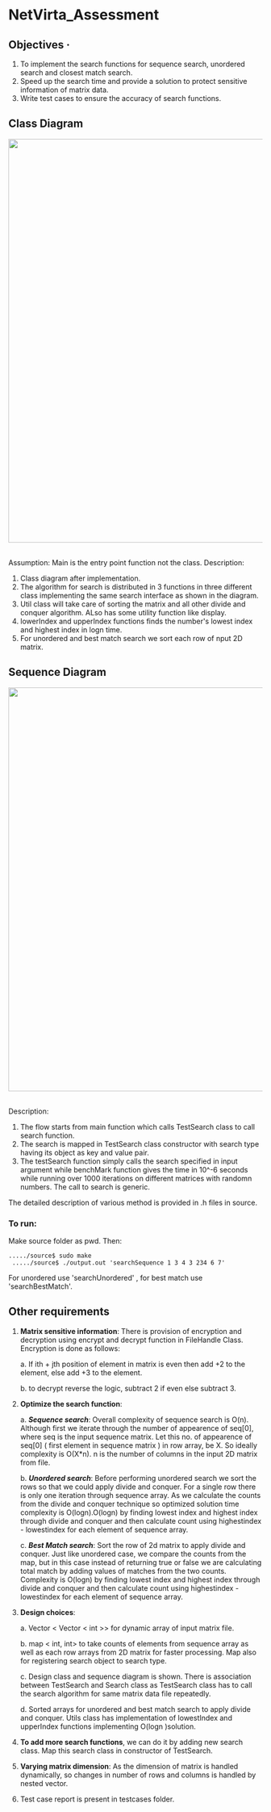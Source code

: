 # NetVirta_Assessment
## Objectives ·         
1. To implement the search functions for sequence search, unordered search and closest match search. 
2. Speed up the search time and provide a solution to protect sensitive information of matrix data.
3. Write test cases to ensure the accuracy of search functions.

## Class Diagram
<div align="center">
	<img src="https://github.com/rahulnusiss/NetVirta_Assessment/blob/master/image/Restructured_design_class.png?raw=true" width="1000" height="800"/><br><br>
</div>

Assumption: Main is the entry point function not the class.
Description: 
1. Class diagram after implementation.
2. The algorithm for search is distributed in 3 functions in three different class implementing the same search interface as shown in the diagram.
3. Util class will take care of sorting the matrix and all other divide and conquer algorithm. ALso has some utility function like display.
4. lowerIndex and upperIndex functions finds the number's lowest index and highest index in logn time.
5. For unordered and best match search we sort each row of nput 2D matrix.

## Sequence Diagram
<div align="center">
	<img src="https://github.com/rahulnusiss/NetVirta_Assessment/blob/master/image/Restructured_design_sequence.png?raw=true" width="800" heaight = "1000"/><br><br>
</div>

Description:
1. The flow starts from main function which calls TestSearch class to call search function.
2. The search is mapped in TestSearch class constructor with search type having its object as key and value pair.
3. The testSearch function simply calls the search specified in input argument while benchMark function gives the time in 10^-6 seconds while running over 1000 iterations on different matrices with randomn numbers. The call to search is generic.

The detailed description of various method is provided in .h files in source.

### To run:
 Make source folder as pwd. Then: 

 `...../source$ sudo make`<br>
 ` ...../source$ ./output.out 'searchSequence 1 3 4 3 234 6 7'`<br>

  For unordered use 'searchUnordered' , for best match use 'searchBestMatch'.

## Other requirements
1. **Matrix sensitive information**: There is provision of encryption and decryption using encrypt and decrypt function in FileHandle Class. Encryption is done as follows:

	a. If ith + jth position of element in matrix is even then add +2 to the element, else add +3 to the element.

	b. to decrypt reverse the logic, subtract 2 if even else subtract 3.

2. **Optimize the search function**:

	a. ***Sequence search***: 
	Overall complexity of sequence search is O(n). Although first we iterate through the number of appearence of seq[0], where seq is the input sequence matrix. Let this no. of appearence of seq[0] ( first element in sequence matrix ) in row array, be X. So ideally complexity is O(X*n). n is the number of columns in the input 2D matrix from file.

	b. ***Unordered search***: 
	Before performing unordered search we sort the rows so that we could apply divide and conquer. For a single row there is only one iteration through sequence array. As we calculate the counts from the divide and conquer technique so optimized solution time complexity is O(logn).O(logn) by finding lowest index and highest index through divide and conquer and then calculate count using highestindex - lowestindex for each element of sequence array.

	c. ***Best Match search***: 
	Sort the row of 2d matrix to apply divide and conquer. Just like unordered case, we compare the counts from the map, but in this case instead of returning true or false we are calculating total match by adding values of matches from the two counts. Complexity is O(logn) by finding lowest index and highest index through divide and conquer and then calculate count using highestindex - lowestindex for each element of sequence array.

3. **Design choices**:

	a. Vector < Vector < int >> for dynamic array of input matrix file.

	b. map < int, int> to take counts of elements from sequence array as well as each row arrays from 2D matrix for faster processing. Map also for registering search object to search type.

	c. Design class and sequence diagram is shown. There is association between TestSearch and Search class as TestSearch class has to call the search algorithm for same matrix data file repeatedly.

	d. Sorted arrays for unordered and best match search to apply divide and conquer. Utils class has implementation of lowestIndex and upperIndex functions implementing O(logn )solution.

4. **To add more search functions**, we can do it by adding new search class. Map this search class in constructor of TestSearch.

5. **Varying matrix dimension**: As the dimension of matrix is handled dynamically, so changes in number of rows and columns is handled by nested vector.

6. Test case report is present in testcases folder.